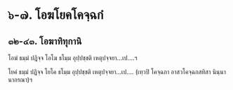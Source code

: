 <h1>๖-๗. โอฆโยคโคจฺฉกํ</h1>
<h2>๓๒-๔๓. โอฆาทิทุกานิ</h2>
<p> โอฆํ   ธมฺมํ ปฎิจฺจ โอโฆ ธโมฺม อุปฺปชฺชติ เหตุปจฺจยา…เป.…ฯ</p>


<p> โยคํ ธมฺมํ ปฎิจฺจ โยโค ธโมฺม อุปฺปชฺชติ เหตุปจฺจยา…เป.… (เทฺวปิ โคจฺฉกา อาสวโคจฺฉกสทิสา นินฺนานากรณา)ฯ</p>

</p>





